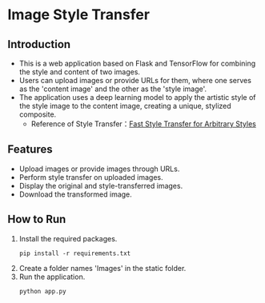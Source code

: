# Image Style Transfer

Introduction
---
- This is a web application based on Flask and TensorFlow for combining the style and content of two images. 
- Users can upload images or provide URLs for them, where one serves as the 'content image' and the other as the 'style image'. 
- The application uses a deep learning model to apply the artistic style of the style image to the content image, creating a unique, stylized composite.
  - Reference of Style Transfer：[Fast Style Transfer for Arbitrary Styles](https://www.tensorflow.org/hub/tutorials/tf2_arbitrary_image_stylization)


Features
---
- Upload images or provide images through URLs.
- Perform style transfer on uploaded images.
- Display the original and style-transferred images.
- Download the transformed image.

How to Run
---
1. Install the required packages.
    ```
    pip install -r requirements.txt
    ```
2. Create a folder names 'Images' in the static folder.
3. Run the application.
    ```
    python app.py
    ```